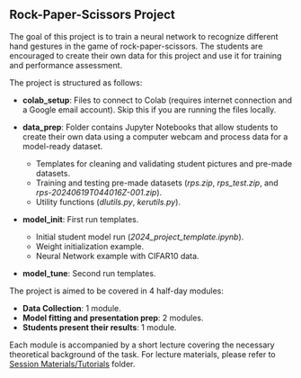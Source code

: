 ## Rock-Paper-Scissors Project

The goal of this project is to train a neural network to recognize different hand gestures in the game of rock-paper-scissors. The students are encouraged to create their own data for this project and use it for training and performance assessment.

The project is structured as follows:

- **colab_setup**: Files to connect to Colab (requires internet connection and a Google email account). Skip this if you are running the files locally.

- **data_prep**: Folder contains Jupyter Notebooks that allow students to create their own data using a computer webcam and process data for a model-ready dataset.  
  - Templates for cleaning and validating student pictures and pre-made datasets.
  - Training and testing pre-made datasets (_rps.zip_, _rps_test.zip_, and _rps-20240619T044016Z-001.zip_).
  - Utility functions (_dlutils.py_, _kerutils.py_).

- **model_init**: First run templates.
  - Initial student model run (_2024_project_template.ipynb_).
  - Weight initialization example.
  - Neural Network example with CIFAR10 data.

- **model_tune**: Second run templates.

The project is aimed to be covered in 4 half-day modules:
- **Data Collection**: 1 module.
- **Model fitting and presentation prep**: 2 modules.
- **Students present their results**: 1 module.

Each module is accompanied by a short lecture covering the necessary theoretical background of the task. For lecture materials, please refer to [Session Materials/Tutorials](https://github.com/RudyMartin/dsai-2024/tree/main/MVPS/Session-Materials/Tutorials) folder.

